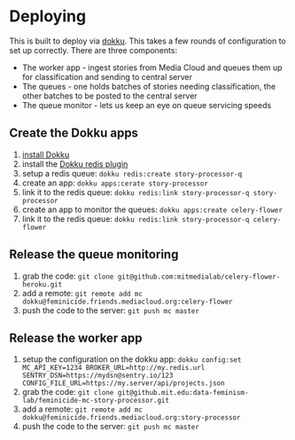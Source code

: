 Deploying
=========

This is built to deploy via [dokku](http://dokku.viewdocs.io/dokku/). This takes a few rounds of configuration to set up
correctly. There are three components:
* The worker app - ingest stories from Media Cloud and queues them up for classification and sending to central server
* The queues - one holds batches of stories needing classification, the other batches to be posted to the central server
* The queue monitor - lets us keep an eye on queue servicing speeds

Create the Dokku apps
---------------------

1. [install Dokku](http://dokku.viewdocs.io/dokku/getting-started/installation/)
2. install the [Dokku redis plugin](https://github.com/dokku/dokku-redis) 
3. setup a redis queue: `dokku redis:create story-processor-q`
4. create an app: `dokku apps:cerate story-processor`
5. link it to the redis queue: `dokku redis:link story-processor-q story-processor`
6. create an app to monitor the queues: `dokku apps:create celery-flower`
7. link it to the redis queue: `dokku redis:link story-processor-q celery-flower`

Release the queue monitoring
----------------------------

1. grab the code: `git clone git@github.com:mitmedialab/celery-flower-heroku.git`
2. add a remote: `git remote add mc dokku@feminicide.friends.mediacloud.org:celery-flower`
3. push the code to the server: `git push mc master`

Release the worker app
----------------------

1. setup the configuration on the dokku app: `dokku config:set MC_API_KEY=1234 BROKER_URL=http://my.redis.url SENTRY_DSN=https://mydsn@sentry.io/123 CONFIG_FILE_URL=https://my.server/api/projects.json`
2. grab the code: `git clone git@github.mit.edu:data-feminism-lab/feminicide-mc-story-processor.git`
3. add a remote: `git remote add mc dokku@feminicide.friends.mediacloud.org:story-processor`
4. push the code to the server: `git push mc master`
